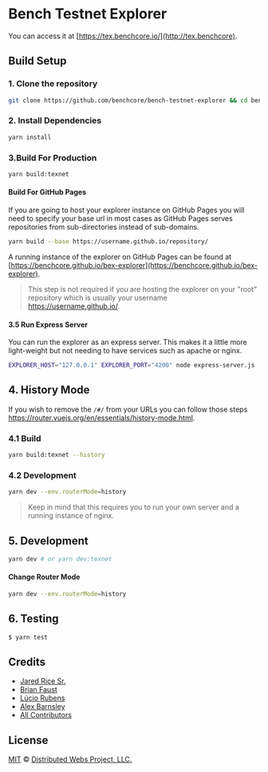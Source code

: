# Bench Testnet Explorer

You can access it at [https://tex.benchcore.io/](http://tex.benchcore).

## Build Setup

### 1. Clone the repository

```bash
git clone https://github.com/benchcore/bench-testnet-explorer && cd bench-testnet-explorer
```

### 2. Install Dependencies

```bash
yarn install
```

### 3.Build For Production

```bash
yarn build:texnet
```

#### Build For GitHub Pages

If you are going to host your explorer instance on GitHub Pages you will need to specify your base url in most cases as GitHub Pages serves repositories from sub-directories instead of sub-domains.

```bash
yarn build --base https://username.github.io/repository/
```

A running instance of the explorer on GitHub Pages can be found at [https://benchcore.github.io/bex-explorer](https://benchcore.github.io/bex-explorer).

> This step is not required if you are hosting the explorer on your "root" repository which is usually your username https://username.github.io/.

#### 3.5 Run Express Server

You can run the explorer as an express server. This makes it a little more light-weight but not needing to have services such as apache or nginx.

```bash
EXPLORER_HOST="127.0.0.1" EXPLORER_PORT="4200" node express-server.js
```

## 4. History Mode

If you wish to remove the `/#/` from your URLs you can follow those steps https://router.vuejs.org/en/essentials/history-mode.html.

### 4.1 Build

```bash
yarn build:texnet --history
```

### 4.2 Development

```bash
yarn dev --env.routerMode=history
```

> Keep in mind that this requires you to run your own server and a running instance of nginx.

## 5. Development

```bash
yarn dev # or yarn dev:texnet
```

#### Change Router Mode

```bash
yarn dev --env.routerMode=history
```

## 6. Testing

``` bash
$ yarn test
```

## Credits

- [Jared Rice Sr.](https://github.com/jaredricesr)
- [Brian Faust](https://github.com/faustbrian)
- [Lúcio Rubens](https://github.com/luciorubeens)
- [Alex Barnsley](https://github.com/alexbarnsley)
- [All Contributors](../../contributors)

## License

[MIT](LICENSE) © [Distributed Webs Project, LLC.](https://dwebs.io)
